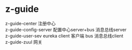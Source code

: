 # z-guide
z-guide-center 注册中心                                                                                                      
z-guide-config-server 配置中心server+bus 消息总线server                                                                       
z-guide-user-sev eureka client 客户端 bus 消息总线client                                                                      
z-guide-zuul 网关
